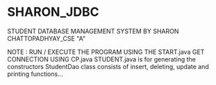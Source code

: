 # SHARON_JDBC
STUDENT DATABASE MANAGEMENT SYSTEM BY SHARON CHATTOPADHYAY_CSE "A"

NOTE : 
RUN / EXECUTE THE PROGRAM USING THE START.java
GET CONNECTION USING CP.java
STUDENT.java is for generating the constructors
StudentDao class consists of insert, deleting, update and printing functions... 

